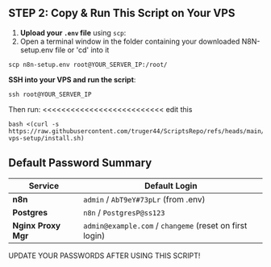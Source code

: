 
## STEP 2: Copy & Run This Script on Your VPS

1. **Upload your `.env` file** using `scp`:
2. Open a terminal window in the folder containing your downloaded N8N-setup.env file or 'cd' into it
```
scp n8n-setup.env root@YOUR_SERVER_IP:/root/

```


**SSH into your VPS and run the script**:

```
ssh root@YOUR_SERVER_IP

```

Then run:  <<<<<<<<<<<<<<<<<<<<<<<<<< edit this
```
bash <(curl -s https://raw.githubusercontent.com/truger44/ScriptsRepo/refs/heads/main/N8N_docker_nginx/n8n-vps-setup/install.sh)

```


## Default Password Summary

|Service|Default Login|
|---|---|
|**n8n**|`admin` / `AbT9eY#73pLr` (from .env)|
|**Postgres**|`n8n` / `PostgresP@ss123`|
|**Nginx Proxy Mgr**|`admin@example.com` / `changeme` (reset on first login)|
UPDATE  YOUR PASSWORDS AFTER USING THIS SCRIPT!


